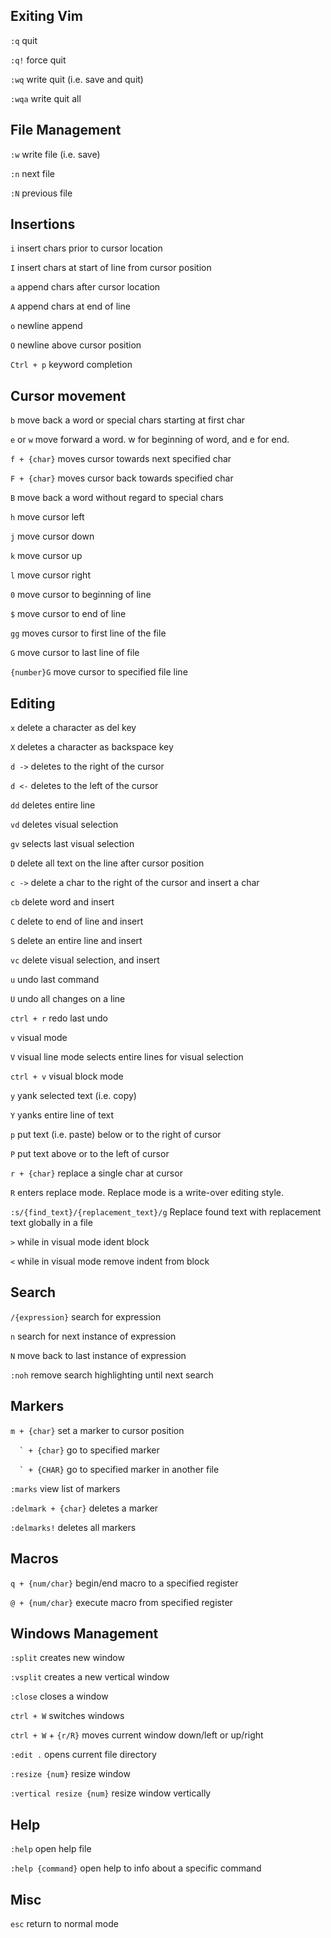## Exiting Vim

`:q` quit

`:q!` force quit

`:wq` write quit (i.e. save and quit)

`:wqa` write quit all

## File Management

`:w` write file (i.e. save)

`:n` next file

`:N` previous file

## Insertions

`i` insert chars prior to cursor location

`I` insert chars at start of line from cursor position

`a` append chars after cursor location

`A` append chars at end of line

`o` newline append

`O` newline above cursor position

`Ctrl + p` keyword completion

## Cursor movement

`b` move back a word or special chars starting at first char

`e` or `w` move forward a word. w for beginning of word, and e for end.

`f + {char}` moves cursor towards next specified char

`F + {char}` moves cursor back towards specified char

`B` move back a word without regard to special chars

`h` move cursor left

`j` move cursor down

`k` move cursor up

`l` move cursor right

`0` move cursor to beginning of line

`$` move cursor to end of line

`gg` moves cursor to first line of the file

`G` move cursor to last line of file

`{number}G` move cursor to specified file line

## Editing

`x` delete a character as del key

`X` deletes a character as backspace key

`d ->` deletes to the right of the cursor

`d <-` deletes to the left of the cursor

`dd` deletes entire line

`vd` deletes visual selection

`gv` selects last visual selection

`D` delete all text on the line after cursor position

`c ->` delete a char to the right of the cursor and insert a char

`cb` delete word and insert

`C` delete to end of line and insert

`S` delete an entire line and insert

`vc` delete visual selection, and insert

`u` undo last command

`U` undo all changes on a line

`ctrl + r` redo last undo

`v` visual mode

`V` visual line mode selects entire lines for visual selection

`ctrl + v` visual block mode

`y` yank selected text (i.e. copy)

`Y` yanks entire line of text

`p` put text (i.e. paste) below or to the right of cursor

`P` put text above or to the left of cursor

`r + {char}` replace a single char at cursor

`R` enters replace mode. Replace mode is a write-over editing style.

`:s/{find_text}/{replacement_text}/g` Replace found text with replacement text globally in a file

`>` while in visual mode ident block

`<` while in visual mode remove indent from block

## Search

`/{expression}` search for expression

`n` search for next instance of expression

`N` move back to last instance of expression

`:noh` remove search highlighting until next search

## Markers

`m + {char}` set a marker to cursor position

``  ` + {char}`` go to specified marker

``  ` + {CHAR}`` go to specified marker in another file

`:marks` view list of markers

`:delmark + {char}` deletes a marker

`:delmarks!` deletes all markers

## Macros

`q + {num/char}` begin/end macro to a specified register

`@ + {num/char}` execute macro from specified register

## Windows Management

`:split` creates new window

`:vsplit` creates a new vertical window

`:close` closes a window

`ctrl + W` switches windows

`ctrl + W` + `{r/R}` moves current window down/left or up/right

`:edit .` opens current file directory

`:resize {num}` resize window

`:vertical resize {num}` resize window vertically

## Help

`:help` open help file

`:help {command}` open help to info about a specific command

## Misc

`esc` return to normal mode
